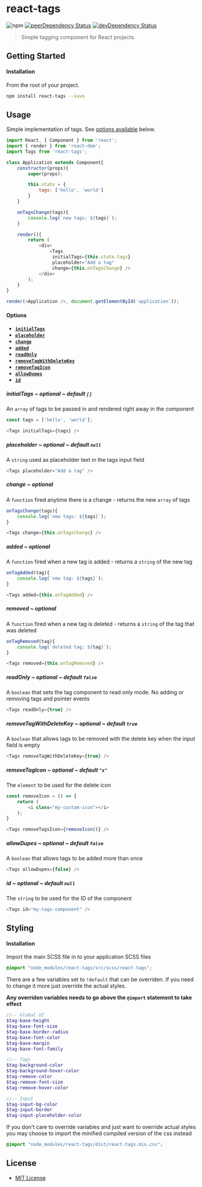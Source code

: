 # react-tags

![npm][npm-version-image]
[![peerDependency Status][peer-dep-image]][peer-dep-url]
[![devDependency Status][dev-dep-image]][dev-dep-url]

> Simple tagging component for React projects.

## Getting Started ##

#### Installation
From the root of your project.
```sh
npm install react-tags --save
```

## Usage
Simple implementation of tags. See [options available](#options) below.
```js
import React, { Component } from 'react';
import { render } from 'react-dom';
import Tags from 'react-tags';

class Application extends Component{
	constructor(props){
		super(props);

		this.state = {
			tags: ['hello', 'world']
		}
	}

	onTagsChange(tags){
		console.log(`new tags: ${tags}`);
	}

	render(){
		return (
			<div>
				<Tags
				 initialTags={this.state.tags}
				 placeholder="Add a tag"
				 change={this.onTagsChange} />
			</div>
		);
	}
}

render(<Application />, document.getElementById('application'));
```

<a name="options"></a>
#### Options
* **[`initialTags`](#initialTags)**
* **[`placeholder`](#placeholder)**
* **[`change`](#change)**
* **[`added`](#added)**
* **[`readOnly`](#readOnly)**
* **[`removeTagWithDeleteKey`](#removeTagWithDeleteKey)**
* **[`removeTagIcon`](#removeTagIcon)**
* **[`allowDupes`](#allowDupes)**
* **[`id`](#id)**

<a name="initialTags"></a>
##### initialTags ~ optional ~ default `[]`
An `array` of tags to be passed in and rendered right away in the component
```js
const tags = ['hello', 'world'];

<Tags initialTags={tags} />
```

<a name="placeholder"></a>
##### placeholder ~ optional ~ default `null`
A `string` used as placeholder text in the tags input field
```js
<Tags placeholder="Add a tag" />
```

<a name="change"></a>
##### change ~ optional
A `function` fired anytime there is a change - returns the new `array` of tags
```js
onTagsChange(tags){
	console.log(`new tags: ${tags}`);
}

<Tags change={this.onTagsChange} />
```

<a name="added"></a>
##### added ~ optional
A `function` fired when a new tag is added - returns a `string` of the new tag
```js
onTagAdded(tag){
	console.log(`new tag: ${tags}`);
}

<Tags added={this.onTagAdded} />
```

<a name="removed"></a>
##### removed ~ optional
A `function` fired when a new tag is deleted - returns a `string` of the tag that was deleted
```js
onTagRemoved(tag){
	console.log(`deleted tag: ${tag}`);
}

<Tags removed={this.onTagRemoved} />
```

<a name="readOnly"></a>
##### readOnly ~ optional ~ default `false`
A `boolean` that sets the tag component to read only mode. No adding or removing tags and pointer events
```js
<Tags readOnly={true} />
```

<a name="removeTagWithDeleteKey"></a>
##### removeTagWithDeleteKey ~ optional ~ default `true`
A `boolean` that allows tags to be removed with the delete key when the input field is empty
```js
<Tags removeTagWithDeleteKey={true} />
```

<a name="removeTagIcon"></a>
##### removeTagIcon ~ optional ~ default `"x"`
The `element` to be used for the delete icon
```js
const removeIcon = () => {
	return (
		<i class="my-custom-icon"></i>
	);
}

<Tags removeTagsIcon={removeIcon()} />
```

<a name="allowDupes"></a>
##### allowDupes ~ optional ~ default `false`
A `boolean` that allows tags to be added more than once
```js
<Tags allowDupes={false} />
```

<a name="id"></a>
##### id ~ optional ~ default `null`
The `string` to be used for the ID of the component
```js
<Tags id="my-tags-component" />
```

## Styling
#### Installation
Import the main SCSS file in to your application SCSS files
```scss
@import "node_modules/react-tags/src/scss/react-tags";
```

There are a few variables set to `!default` that can be overriden. If you need to change it more just override the actual styles.

**Any overriden variables needs to go above the `@import` statement to take effect**
```scss
//-- Global UI
$tag-base-height
$tag-base-font-size
$tag-base-border-radius
$tag-base-font-color
$tag-base-margin
$tag-base-font-family

//-- Tags
$tag-background-color
$tag-background-hover-color
$tag-remove-color
$tag-remove-font-size
$tag-remove-hover-color

//-- Input
$tag-input-bg-color
$tag-input-border
$tag-input-placeholder-color
```

If you don't care to override variables and just want to override actual styles you may choose to import the minified compiled version of the css instead
```scss
@import "node_modules/react-tags/dist/react-tags.min.css";
```

## License ##

 * [MIT License](http://www.opensource.org/licenses/mit-license.php)

[npm-version-image]: https://img.shields.io/npm/v/npm.svg?maxAge=2592000
[dev-dep-image]: https://david-dm.org/JFusco/react-tags/dev-status.svg
[dev-dep-url]: https://david-dm.org/JFusco/react-tags#info=devDependencies
[peer-dep-image]: https://david-dm.org/JFusco/react-tags/peer-status.svg
[peer-dep-url]: https://david-dm.org/JFusco/react-tags#info=peerDependencies
